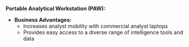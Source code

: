 **Portable Analytical Workstation (PAW):**
- **Business Advantages:**
  - Increases analyst mobility with commercial analyst laptops
  - Provides easy access to a diverse range of intelligence tools and data
